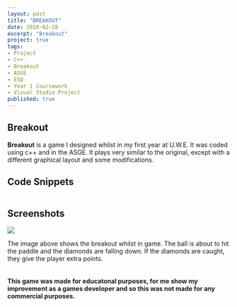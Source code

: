 ```yaml
---
layout: post
title: "BREAKOUT"
date: 2018-02-28
excerpt: "Breakout"
project: true
tags:
- Project
- C++
- Breakout
- ASGE
- ESD
- Year 1 Coursework
- Visual Studio Project
published: true
---
```

## Breakout
**Breakout** is a game I designed whilst in my first year at U.W.E. It was coded using c++ and in the ASGE. It plays very similar to the original, except with a different graphical layout and some modifications.

## Code Snippets
~~~

~~~

## Screenshots

<a href="/assets/img/Games/Breakout/breakout_in_game.jpg"><img src="/assets/img/Games/Breakout/breakout_in_game.jpg"></a>

The image above shows the breakout whilst in game. The ball is about to hit the paddle and the diamonds are falling down. If the diamonds are caught, they give the player extra points. 
<br/>
<br/>
<br/>
**This game was made for educatonal purposes, for me show my improvement as a games developer and so this was not made for any commercial purposes.** 
